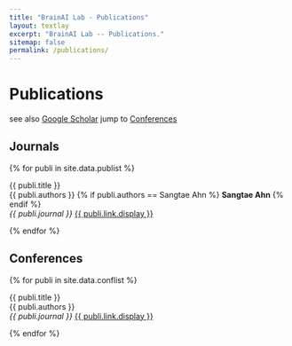 ```yaml
---
title: "BrainAI Lab - Publications"
layout: textlay
excerpt: "BrainAI Lab -- Publications."
sitemap: false
permalink: /publications/
---
```



# Publications

see also [Google Scholar](https://scholar.google.com/citations?hl=en&user=F-LXQwcAAAAJ&view_op=list_works&sortby=pubdate)
jump to [Conferences](#Conferences)

## Journals

{% for publi in site.data.publist %}

  {{ publi.title }} <br />
  {{ publi.authors }} 
  {% if publi.authors == Sangtae Ahn %}
  **Sangtae Ahn**
  {% endif %} <br />
  <em>{{ publi.journal }}</em> <a href="{{ publi.link.url }}">{{ publi.link.display }}</a>

{% endfor %}

## Conferences

{% for publi in site.data.conflist %}

  {{ publi.title }} <br />
  {{ publi.authors }} <br />
  <em>{{ publi.journal }}</em> <a href="{{ publi.link.url }}">{{ publi.link.display }}</a>

{% endfor %}
